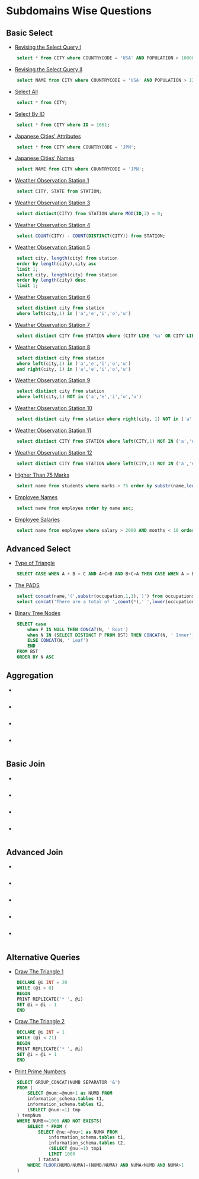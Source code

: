 # Subdomains Wise Questions

## Basic Select
- [Revising the Select Query I](https://www.hackerrank.com/challenges/revising-the-select-query/problem)
```SQL
    select * from CITY where COUNTRYCODE = 'USA' AND POPULATION > 100000;
```

- [Revising the Select Query II](https://www.hackerrank.com/challenges/revising-the-select-query-2)
```SQL
    select NAME from CITY where COUNTRYCODE = 'USA' AND POPULATION > 120000;
```

- [Select All](https://www.hackerrank.com/challenges/select-all-sql)
```SQL
    select * from CITY;
```

- [Select By ID](https://www.hackerrank.com/challenges/select-by-id)
```SQL
    select * from CITY where ID = 1661;
```

- [Japanese Cities' Attributes](https://www.hackerrank.com/challenges/japanese-cities-attributes)
```SQL
    select * from CITY where COUNTRYCODE = 'JPN';
```

- [Japanese Cities' Names](https://www.hackerrank.com/challenges/japanese-cities-name)
```SQL
    select NAME from CITY where COUNTRYCODE = 'JPN';
```

- [Weather Observation Station 1](https://www.hackerrank.com/challenges/weather-observation-station-1)
```SQL
    select CITY, STATE from STATION;
```

- [Weather Observation Station 3](https://www.hackerrank.com/challenges/weather-observation-station-3)
```SQL
    select distinct(CITY) from STATION where MOD(ID,2) = 0;
```

- [Weather Observation Station 4](https://www.hackerrank.com/challenges/weather-observation-station-4)
```SQL
    select COUNT(CITY) - COUNT(DISTINCT(CITY)) from STATION;
```

- [Weather Observation Station 5](https://www.hackerrank.com/challenges/weather-observation-station-5)
```SQL
    select city, length(city) from station
    order by length(city),city asc
    limit 1;
    select city, length(city) from station
    order by length(city) desc
    limit 1;
```

- [Weather Observation Station 6](https://www.hackerrank.com/challenges/weather-observation-station-6)
```SQL
    select distinct city from station 
    where left(city,1) in ('a','e','i','o','u')
```

- [Weather Observation Station 7](https://www.hackerrank.com/challenges/weather-observation-station-7)
```SQL
    select distinct CITY from STATION where (CITY LIKE '%a' OR CITY LIKE '%e' OR CITY LIKE '%i' OR CITY LIKE '%u' OR CITY LIKE '%o');
```

- [Weather Observation Station 8](https://www.hackerrank.com/challenges/weather-observation-station-8)
```SQL
    select distinct city from station 
    where left(city,1) in ('a','e','i','o','u') 
    and right(city, 1) in ('a','e','i','o','u')
```

- [Weather Observation Station 9](https://www.hackerrank.com/challenges/weather-observation-station-9)
```SQL
    select distinct city from station 
    where left(city,1) NOT in ('a','e','i','o','u')
```

- [Weather Observation Station 10](https://www.hackerrank.com/challenges/weather-observation-station-10)
```SQL
    select distinct city from station where right(city, 1) NOT in ('a','e','i','o','u');
```

- [Weather Observation Station 11](https://www.hackerrank.com/challenges/weather-observation-station-11)
```SQL
    select distinct CITY from STATION where left(CITY,1) NOT IN ('a','e','i','o','u') OR right(CITY,1) NOT IN ('a','e','i','o','u');
```

- [Weather Observation Station 12](https://www.hackerrank.com/challenges/weather-observation-station-12)
```SQL
    select distinct CITY from STATION where left(CITY,1) NOT IN ('a','e','i','o','u') AND right(CITY,1) NOT IN ('a','e','i','o','u');
```

- [Higher Than 75 Marks](https://www.hackerrank.com/challenges/more-than-75-marks)
```SQL
    select name from students where marks > 75 order by substr(name,length(name)-2, 3), id;
```

- [Employee Names](https://www.hackerrank.com/challenges/name-of-employees)
```SQL
    select name from employee order by name asc;
```

- [Employee Salaries](https://www.hackerrank.com/challenges/salary-of-employees)
```SQL
    select name from employee where salary > 2000 AND months < 10 order by employee_id;
```

## Advanced Select
- [Type of Triangle](https://www.hackerrank.com/challenges/what-type-of-triangle)
```SQL
    SELECT CASE WHEN A + B > C AND A+C>B AND B+C>A THEN CASE WHEN A = B AND B = C THEN 'Equilateral' WHEN A = B OR B = C OR A = C THEN 'Isosceles' WHEN A != B OR B != C OR A != C THEN 'Scalene' END ELSE 'Not A Triangle' END FROM TRIANGLES;
```

- [The PADS](https://www.hackerrank.com/challenges/the-pads)
```SQL
    select concat(name,'(',substr(occupation,1,1),')') from occupations order by name;
    select concat('There are a total of ',count(*),' ',lower(occupation),'s.') from occupations group by occupation order by count(*), occupation;
```

- [Binary Tree Nodes](https://www.hackerrank.com/challenges/binary-search-tree-1)
```SQL
    SELECT case
        when P IS NULL THEN CONCAT(N, ' Root')
        when N IN (SELECT DISTINCT P FROM BST) THEN CONCAT(N, ' Inner')
        ELSE CONCAT(N, ' Leaf')
        END
    FROM BST
    ORDER BY N ASC
```

## Aggregation
- []()
```SQL
```

- []()
```SQL
```

- []()
```SQL
```

- []()
```SQL
```

## Basic Join
- []()
```SQL
```

- []()
```SQL
```

- []()
```SQL
```

- []()
```SQL
```

## Advanced Join
- []()
```SQL
```

- []()
```SQL
```

- []()
```SQL
```

- []()
```SQL
```

- []()
```SQL
```

## Alternative Queries
- [Draw The Triangle 1](https://www.hackerrank.com/challenges/draw-the-triangle-1)
```SQL
    DECLARE @i INT = 20
    WHILE (@i > 0) 
    BEGIN
    PRINT REPLICATE('* ', @i) 
    SET @i = @i - 1
    END
```

- [Draw The Triangle 2](https://www.hackerrank.com/challenges/draw-the-triangle-2)
```SQL
    DECLARE @i INT = 1
    WHILE (@i < 21) 
    BEGIN
    PRINT REPLICATE('* ', @i) 
    SET @i = @i + 1
    END
```

- [Print Prime Numbers](https://www.hackerrank.com/challenges/print-prime-numbers)
```SQL
    SELECT GROUP_CONCAT(NUMB SEPARATOR '&')
    FROM (
        SELECT @num:=@num+1 as NUMB FROM
        information_schema.tables t1,
        information_schema.tables t2,
        (SELECT @num:=1) tmp
    ) tempNum
    WHERE NUMB<=1000 AND NOT EXISTS(
        SELECT * FROM (
            SELECT @nu:=@nu+1 as NUMA FROM
                information_schema.tables t1,
                information_schema.tables t2,
                (SELECT @nu:=1) tmp1
                LIMIT 1000
            ) tatata
        WHERE FLOOR(NUMB/NUMA)=(NUMB/NUMA) AND NUMA<NUMB AND NUMA>1
    )

```
